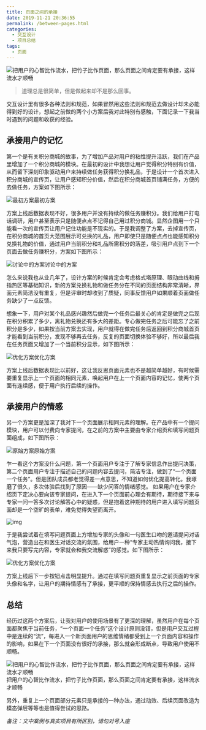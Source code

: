 ```yaml
---
title: 页面之间的承接
date: 2019-11-21 20:36:55
permalink: /between-pages.html
categories:
  - 交互设计
  - 项目总结
tags:
  - 页面
---
```


![把用户的心智比作流水，把竹子比作页面，那么页面之间肯定要有承接，这样流水才顺畅](http://pic.ftium4.com/5089-e5ef0e63b6c94fc2-2.png)

> 道理总是很简单，但是做起来却不是那么回事。

交互设计里有很多各种法则和规范，如果冒然用这些法则和规范去做设计却未必能得到好的设计，想起之前做的两个小方案后我对此特别有感触，下面记录一下我当时遇到的问题和收获的经验。

<!-- more -->

## 承接用户的记忆

第一个是有关积分商城的故事，为了增加产品对用户的粘性提升活跃，我们在产品里增加了一个积分商城的模块。在最初的设计中我想让用户觉得积分特别有价值，从而留下深刻印象驱动用户来持续做任务获得积分换礼品，于是设计一个首次进入积分商城的宣传页，让用户感知积分价值，然后在积分商城首页铺满任务，方便的去做任务，方案如下图所示：

 

![ 最初方案 ](http://pic.ftium4.com/5089-5fca65b6325febcd-2.png)最初方案

方案上线后数据表现不好，很多用户并没有持续的做任务赚积分。我们给用户打电话调研，用户甚至表示只是随便点点不记得自己用过积分商城。显然企图用一个只能看一次的宣传页让用户记住功能是不现实的。于是我调整了方案，去掉宣传页，在积分商城的首页大范围展示可兑换的礼品，用户即使只是随便点点也能感知积分兑换礼物的价值，通过用户当前积分和礼品所需积分的落差，吸引用户点到下一个页面去做任务赚积分，方案如下图所示：

 

![讨论中的方案](http://pic.ftium4.com/5089-4d8f903e6e0170f5-2.png)讨论中的方案

怎么来说我也从业几年了，设计方案的时候肯定会考虑格式塔原理、眼动曲线和拇指热区等基础知识，新的方案兑换礼物和做任务分在不同的页面结构非常清晰，界面元素简洁没有重复，但是评审时却收到了质疑，同事反馈用户如果顺着页面做任务缺少了一点反馈。

想象一下，用户对某个礼品感兴趣然后做完一个任务后最关心的肯定是做完之后现在积分积累了多少，离礼物兑换还有多大的差距。专心做完任务之后可能忘了之前积分是多少，如果按当前方案去实现，用户就得在做完任务后返回到积分商城首页才能看到当前积分，发现不够再去任务，反复的页面切换体验不够好，所以最后我在任务页面又增加了一个当前积分显示，如下图所示：

 

![优化方案](http://pic.ftium4.com/5089-0f30e83a253e8845-2.png)优化方案

方案上线后数据表现比以前好，这让我反思页面元素也不是越简单越好，有时候需要重复显示上一个页面的相同元素，唤起用户在上一个页面内容的记忆，使两个页面有连续感，便于用户执行后续的操作。

## 承接用户的情感

另一个方案更是加深了我对下一个页面展示相同元素的理解。在产品中有一个提问模块，用户可以付费向专家提问，在之前的方案中主要由专家介绍页和填写问题页面组成，如下图所示：

![原始方案](http://pic.ftium4.com/5089-69e2a86eb6386189-2.png)原始方案

乍一看这个方案没什么问题，第一个页面用户专注于了解专家信息作出提问决策，第二个页面用户专注于描述自己的问题内容去提问，简洁专注，做到了“一个页面一个任务”。但是团队成员都老觉得差一点意思，不知道如何优化提高转化。我琢磨了很久，多次体验后找到了原因——缺少问答的情绪感觉。
如果用户在专家介绍页下定决心要向该专家提问，在进入下一个页面前心理会有期待，期待接下来与专家一问一答多次讨论解答心中的疑惑，但是抱着这种期待的用户进入填写问题页面却是一个空旷的表单，难免觉得失望而离开。

![img](http://pic.ftium4.com/5089-5d06622495f3e4d5-2.png)

于是我尝试着在填写问题页面上方增加专家的头像和一句医生口吻的邀请提问对话气泡，营造出在和医生对话交流的氛围，给用户一种“专家主动热情询问我，接下来我只要写完内容，专家就会和我交流解惑”的感觉。如下图所示：

![优化方案](http://pic.ftium4.com/5089-d1c8c8b0488f45b0-2.png)优化方案

方案上线后下一步按钮点击明显提升。通过在填写问题页重复显示之前页面的专家头像和名字，让用户的期待情感有了承接，更平顺的保持情感去执行之后的操作。

## 总结

经历过这两个方案后，让我对用户的使用场景有了更深的理解，虽然用户在每个页面都聚焦于当前任务，“一个页面一个任务”这个设计原则没错，但是用户交互过程中是连续的“流”，每进入一个新页面用户的思维情绪都受到上一个页面内容和操作的影响，如果在下一个页面没有很好的承接，那么就会形成断点，导致用户使用不顺畅。

 

![把用户的心智比作流水，把竹子比作页面，那么页面之间肯定要有承接，这样流水才顺畅](http://pic.ftium4.com/5089-e5ef0e63b6c94fc2-2.png)
把用户的心智比作流水，把竹子比作页面，那么页面之间肯定要有承接，这样流水才顺畅

另外，重复上一个页面部分元素只是承接的一种办法，通过动效、后续页面改造为模态弹层等等也是值得尝试的思路。

*备注：文中案例与真实项目有所区别，请勿对号入座*